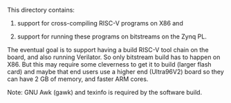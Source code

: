 This directory contains:

1) support for cross-compiling RISC-V programs on X86 and

2) support for running these programs on bitstreams on the Zynq PL.


The eventual goal is to support having a build RISC-V tool chain on the board, and also running Verilator. So only bitstream build has to happen on X86. But this may require some cleverness to get it to build (larger flash card) and maybe that end users use a higher end (Ultra96V2) board so they can have 2 GB of memory, and faster ARM cores.

Note: GNU Awk (gawk) and texinfo is required by the software build.

